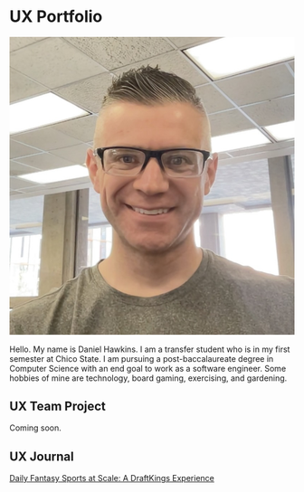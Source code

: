 # UX Portfolio

![Daniel Hawkins picture](assets/CA665580-B3AD-4744-8C1A-7E117170AF6A_1_201_a.jpeg)

Hello. My name is Daniel Hawkins. I am a transfer student who is in my first semester at Chico State. I am pursuing a post-baccalaureate degree in Computer Science with an end goal to work as a software engineer. Some hobbies of mine are technology, board gaming, exercising, and gardening.

## UX Team Project

Coming soon.

## UX Journal

[Daily Fantasy Sports at Scale: A DraftKings Experience](j01/)

